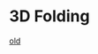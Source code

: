 # 3D Folding

[old](https://chilipublishdocs.atlassian.net/wiki/spaces/CPDOC/pages/1413916/3D+Folding)